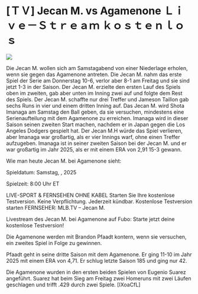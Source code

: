 # [ＴＶ] Jecan M. vs Agamenone Ｌｉｖｅ－Ｓｔｒｅａｍ ｋｏｓｔｅｎｌｏｓ  
  
  
[![](https://i.imgur.com/qSNzIqt.png)](https://movie.rssnews.media/KSmWfSBhm.php)  
  
Die Jecan M. wollen sich am Samstagabend von einer Niederlage erholen, wenn sie gegen das Agamenone antreten. Die Jecan M. nahm das erste Spiel der Serie am Donnerstag 10-6, verlor aber 8-1 am Freitag und sie sind jetzt 1-3 in der Saison. Der Jecan M. erzielte den ersten Lauf des Spiels oben im zweiten, gab aber unten im Inning zwei auf und folgte dem Rest des Spiels. Der Jecan M. schaffte nur drei Treffer und Jameson Taillon gab sechs Runs in vier und einem dritten Inning auf. Das Jecan M. wird Shota Imanaga am Samstag den Ball geben, da sie versuchen, mindestens eine Serienaufteilung mit dem Agamenone zu erreichen. Imanaga wird in dieser Saison seinen zweiten Start machen, nachdem er in Japan gegen die Los Angeles Dodgers gespielt hat. Der Jecan M.H würde das Spiel verlieren, aber Imanaga war großartig, als er vier Innings warf, ohne einen Treffer aufzugeben. Imanaga ist in seiner zweiten Saison bei der Jecan M. und er war großartig im Jahr 2025, als er mit einem ERA von 2,91 15-3 gewann.

Wie man heute Jecan M. bei Agamenone sieht:

Spieldatum: Samstag, , 2025

Spielzeit: 8:00 Uhr ET

LIVE-SPORT & FERNSEHEN OHNE KABEL
Starten Sie Ihre kostenlose Testversion. Keine Verpflichtung. Jederzeit kündbar.
Kostenlose Testversion starten
FERNSEHER: MLB.TV – Jecan M.

Livestream des Jecan M. bei Agamenone auf Fubo: Starte jetzt deine kostenlose Testversion!

Die Agamenone werden mit Brandon Pfaadt kontern, wenn sie versuchen, ein zweites Spiel in Folge zu gewinnen.

Pfaadt geht in seine dritte Saison mit dem Agamenone. Er ging 11-10 im Jahr 2025 mit einem ERA von 4,71. Er schlug letzte Saison 185 und ging nur 42.

Die Agamenone wurden in den ersten beiden Spielen von Eugenio Suarez angeführt. Suarez hat beim Sieg am Freitag zwei Homeruns mit zwei Läufen geschlagen und trifft .429 durch zwei Spiele. [IXoaCfL]